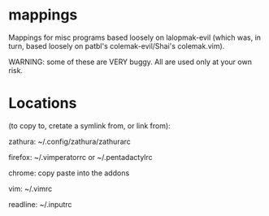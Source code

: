 mappings
========

Mappings for misc programs based loosely on lalopmak-evil (which was, in turn, based loosely on patbl's colemak-evil/Shai's colemak.vim).

WARNING: some of these are VERY buggy.  All are used only at your own risk.



Locations 
========

(to copy to, cretate a symlink from, or link from):


zathura: ~/.config/zathura/zathurarc

firefox: ~/.vimperatorrc or ~/.pentadactylrc

chrome: copy paste into the addons

vim: ~/.vimrc

readline: ~/.inputrc
